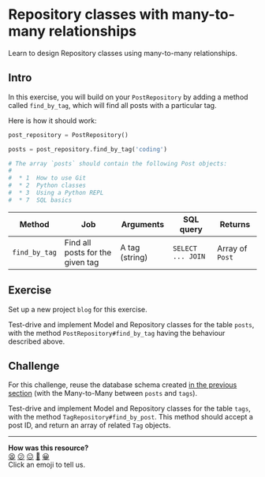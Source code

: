 # Repository classes with many-to-many relationships

Learn to design Repository classes using many-to-many relationships.

## Intro

In this exercise, you will build on your `PostRepository` by adding a method
called `find_by_tag`, which will find all posts with a particular tag.

Here is how it should work:

```python
post_repository = PostRepository()

posts = post_repository.find_by_tag('coding')

# The array `posts` should contain the following Post objects:
#
#  * 1  How to use Git
#  * 2  Python classes
#  * 3  Using a Python REPL
#  * 7  SQL basics
```

| Method        | Job                              | Arguments      | SQL query          | Returns         |
| ------------- | -------------------------------- | -------------- | ------------------ | --------------- |
| `find_by_tag` | Find all posts for the given tag | A tag (string) | `SELECT ... JOIN ` | Array of `Post` |

<!-- OMITTED -->

## Exercise 

Set up a new project `blog` for this exercise.

Test-drive and implement Model and Repository classes for the table `posts`,
with the method `PostRepository#find_by_tag` having the behaviour described
above.

<!-- OMITTED -->

## Challenge

For this challenge, reuse the database schema created [in the previous
section](./03_using_joins_with_many_to_many.md) (with the Many-to-Many between
`posts` and `tags`).

Test-drive and implement Model and Repository classes for the table `tags`, with
the method `TagRepository#find_by_post`. This method should accept a post ID,
and return an array of related  `Tag` objects.


<!-- BEGIN GENERATED SECTION DO NOT EDIT -->

---

**How was this resource?**  
[😫](https://airtable.com/shrUJ3t7KLMqVRFKR?prefill_Repository=makersacademy%2Fdatabases-in-python&prefill_File=joins%2F05_repository_classes_many_to_many.md&prefill_Sentiment=😫) [😕](https://airtable.com/shrUJ3t7KLMqVRFKR?prefill_Repository=makersacademy%2Fdatabases-in-python&prefill_File=joins%2F05_repository_classes_many_to_many.md&prefill_Sentiment=😕) [😐](https://airtable.com/shrUJ3t7KLMqVRFKR?prefill_Repository=makersacademy%2Fdatabases-in-python&prefill_File=joins%2F05_repository_classes_many_to_many.md&prefill_Sentiment=😐) [🙂](https://airtable.com/shrUJ3t7KLMqVRFKR?prefill_Repository=makersacademy%2Fdatabases-in-python&prefill_File=joins%2F05_repository_classes_many_to_many.md&prefill_Sentiment=🙂) [😀](https://airtable.com/shrUJ3t7KLMqVRFKR?prefill_Repository=makersacademy%2Fdatabases-in-python&prefill_File=joins%2F05_repository_classes_many_to_many.md&prefill_Sentiment=😀)  
Click an emoji to tell us.

<!-- END GENERATED SECTION DO NOT EDIT -->
